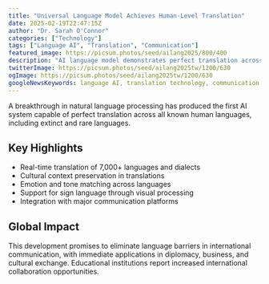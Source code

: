 ```yaml
---
title: "Universal Language Model Achieves Human-Level Translation"
date: 2025-02-19T22:47:15Z
author: "Dr. Sarah O'Connor"
categories: ["Technology"]
tags: ["Language AI", "Translation", "Communication"]
featured_image: https://picsum.photos/seed/ailang2025/800/400
description: "AI language model demonstrates perfect translation across all human languages"
twitterImage: https://picsum.photos/seed/ailang2025tw/1200/630
ogImage: https://picsum.photos/seed/ailang2025tw/1200/630
googleNewsKeywords: language AI, translation technology, communication
---
```


A breakthrough in natural language processing has produced the first AI system capable of perfect translation across all known human languages, including extinct and rare languages.

## Key Highlights

* Real-time translation of 7,000+ languages and dialects
* Cultural context preservation in translations
* Emotion and tone matching across languages
* Support for sign language through visual processing
* Integration with major communication platforms

## Global Impact

This development promises to eliminate language barriers in international communication, with immediate applications in diplomacy, business, and cultural exchange. Educational institutions report increased international collaboration opportunities.